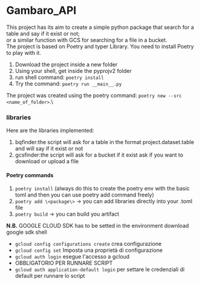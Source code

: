 # Gambaro_API

This project has its aim to create a simple python package that search for a table and say if it exist or not;\
or a similar function with GCS for searching for a file in a bucket.\
The project is based on Poetry and typer Library. You need to install Poetry to play with it.

1) Download the project inside a new folder
2) Using your shell, get inside the pyprojv2 folder
3) run shell command: `poetry install`
4) Try the command: `poetry run __main__.py`

The project was created using the poetry command: `poetry new --src <name_of_folder>`.\

### libraries ###
Here are the libraries implemented:
1) bqfinder:the script will ask for a table in the format project.dataset.table and will say if it exist or not
2) gcsfinder:the script will ask for a bucket if it exist ask if you want to download or upload a file

#### Poetry commands ###

1) `poetry install` (always do this to create the poetry env with the basic toml and then you can use poetry add command freely)
2) `poetry add \<package\>` -> you can add libraries directly into your .toml file
3) `poetry build` -> you can build you artifact

__N.B.__
GOOGLE CLOUD SDK has to be setted in the environment
download google sdk shell
- `gcloud config configurations create` crea configurazione 
- `gcloud config set` Imposta una proprietà di configurazione
- `gcloud auth login` esegue l'accesso a gcloud
- OBBLIGATORIO PER RUNNARE SCRIPT
- `gcloud auth application-default login` per settare le credenziali di default per runnare lo script